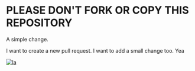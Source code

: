 PLEASE DON'T FORK OR COPY THIS REPOSITORY
=========================================

A simple change.

I want to create a new pull request.
I want to add a small change too.
Yea

[![la](https://dl.dropboxusercontent.com/u/279054/Cod-Steamed-Water-Butter.jpg)](javascript:void(0))
